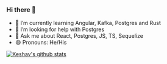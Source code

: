 ### Hi there 👋

- 🌱 I’m currently learning Angular, Kafka, Postgres and Rust
- 🤔 I’m looking for help with Postgres
- 💬 Ask me about React, Postgres, JS, TS, Sequelize
- 😄 Pronouns: He/His

[![Keshav's github stats](https://github-readme-stats.ksvkabra.vercel.app/api?username=ksvkabra&count_private=true)](https://github.com/ksvkabra/github-readme-stats)
